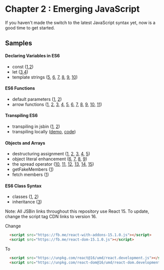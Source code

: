 Chapter 2 : Emerging JavaScript
==================
If you haven't made the switch to the latest JavaScript syntax yet, now is a good time to get started.

Samples
--------

#### Declaring Variables in ES6
* const ([1](https://raw.githubusercontent.com/MoonHighway/learning-react/update-localize-samples/chapter-02/01-declaring-variables/01-const.html),[2](https://raw.githubusercontent.com/MoonHighway/learning-react/update-localize-samples/chapter-02/01-declaring-variables/02-const.html))
* let ([3](https://raw.githubusercontent.com/MoonHighway/learning-react/update-localize-samples/chapter-02/01-declaring-variables/03-let.html),[4](https://raw.githubusercontent.com/MoonHighway/learning-react/update-localize-samples/chapter-02/01-declaring-variables/04-let.html))
* template strings ([5](http://jsbin.com/gapoxa/5/edit?js,output),
[6](http://jsbin.com/gapoxa/6/edit?js,output),
[7](http://jsbin.com/gapoxa/7/edit?js,console),
[8](http://jsbin.com/gapoxa/8/edit?js,console),
[9](http://jsbin.com/gapoxa/9/edit?js,console),
[10](http://jsbin.com/gapoxa/10/edit?js,output))

#### ES6 Functions
* default parameters ([1](http://jsbin.com/yeqexu/1/edit?js,console),
[2](http://jsbin.com/yeqexu/2/edit?js,console))
* arrow functions ([1](http://jsbin.com/tegefa/1/edit?js,console),
[2](http://jsbin.com/tegefa/2/edit?js,console),
[3](http://jsbin.com/tegefa/3/edit?js,console),
[4](http://jsbin.com/tegefa/4/edit?js,console),
[5](http://jsbin.com/tegefa/5/edit?js,console),
[6](http://jsbin.com/tegefa/6/edit?js,console),
[7](http://jsbin.com/tegefa/7/edit?js,console),
[8](http://jsbin.com/tegefa/8/edit?js,console),
[9](http://jsbin.com/tegefa/9/edit?js,console),
[10](http://jsbin.com/tegefa/10/edit?js,console),
[11](http://jsbin.com/tegefa/11/edit?js,console))

#### Transpiling ES6
* transpiling in jsbin ([1](http://jsbin.com/puraror/1/edit?js,console),
[2](http://jsbin.com/puraror/2/edit?js,console))
* transpiling locally ([demo](http://rawgit.com/MoonHighway/learning-react/master/chapter-02/babel-inline-transpiler.html),
[code](https://github.com/MoonHighway/learning-react/blob/master/chapter-02/babel-inline-transpiler.html))

#### Objects and Arrays
* destructuring assignment ([1](http://jsbin.com/jukokaf/1/edit?js,console),
[2](http://jsbin.com/jukokaf/2/edit?js,console),
[3](http://jsbin.com/jukokaf/3/edit?js,console),
[4](http://jsbin.com/jukokaf/4/edit?js,console),
[5](http://jsbin.com/jukokaf/5/edit?js,console))
* object literal enhancement ([6](http://jsbin.com/jukokaf/6/edit?js,console),
[7](http://jsbin.com/jukokaf/7/edit?js,console),
[8](http://jsbin.com/jukokaf/8/edit?js,console),
[9](http://jsbin.com/jukokaf/9/edit?js,console))
* the spread operator ([10](http://jsbin.com/jukokaf/10/edit?js,console),
[11](http://jsbin.com/jukokaf/11/edit?js,console),
[12](http://jsbin.com/jukokaf/12/edit?js,console),
[13](http://jsbin.com/jukokaf/13/edit?js,console),
[14](http://jsbin.com/jukokaf/14/edit?js,console),
[15](http://jsbin.com/jukokaf/15/edit?js,console))
* getFakeMembers ([1](http://jsbin.com/pupojik/1/edit?js,console))
* fetch members ([1](http://jsbin.com/haguhe/1/edit?js,console))

#### ES6 Class Syntax
* classes ([1](http://jsbin.com/hoqileh/1/edit?js,console),
[2](http://jsbin.com/hoqileh/2/edit?js,console))
* inheritance ([3](http://jsbin.com/hoqileh/3/edit?js,console))


Note: All JSBin links throughout this repository use React 15. To update, change the script tag CDN links to version 16.

Change

```html
  <script src="https://fb.me/react-with-addons-15.1.0.js"></script>
  <script src="https://fb.me/react-dom-15.1.0.js"></script>
```

To

```html
  <script src="https://unpkg.com/react@16/umd/react.development.js"></script>
  <script src="https://unpkg.com/react-dom@16/umd/react-dom.development.js"></script>
```
